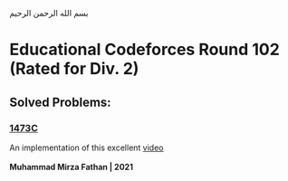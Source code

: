 بسم الله الرحمن الرحيم
<br />
# Educational Codeforces Round 102 (Rated for Div. 2)
## Solved Problems:
### [1473C](https://codeforces.com/problemset/problem/1473/C)
An implementation of this excellent [video](https://www.youtube.com/watch?v=NSOQkcbVL2A&list=PLLt4yMoVgczWm1VzN3O4y29VElipDNJ1H&index=20) <br/><br/>
**Muhammad Mirza Fathan | 2021**
